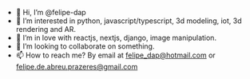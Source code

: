 - 👋 Hi, I’m @felipe-dap
- 👀 I’m interested in python, javascript/typescript, 3d modeling, iot, 3d rendering and AR.
- 🌱 I’m in love with reactjs, nextjs, django, image manipulation.
- 💞️ I’m looking to collaborate on something.
- 📫 How to reach me? By email at felipe_dap@hotmail.com or felipe.de.abreu.prazeres@gmail.com

<!---
felipe-dap/felipe-dap is a ✨ special ✨ repository because its `README.md` (this file) appears on your GitHub profile.
You can click the Preview link to take a look at your changes.
--->
